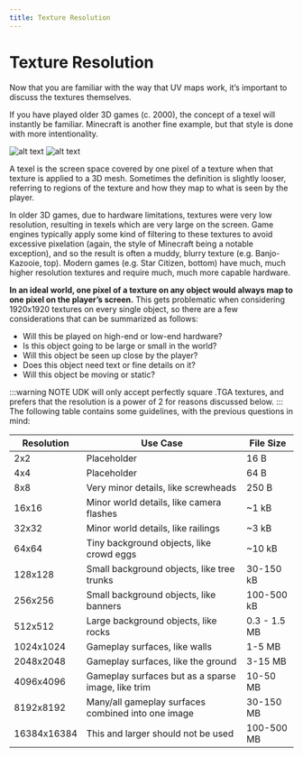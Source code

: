 ```yaml
---
title: Texture Resolution
---
```

# Texture Resolution

Now that you are familiar with the way that UV maps work, it’s important to discuss the textures themselves.

If you have played older 3D games (c. 2000), the concept of a texel will instantly be familiar. Minecraft is another fine example, but that style is done with more intentionality.

![alt text](/images/Blender/basics/image97.png "Old school cool")
![alt text](/images/Blender/basics/image63.png "New school cool")

A texel is the screen space covered by one pixel of a texture when that texture is applied to a 3D mesh. Sometimes the definition is slightly looser, referring to regions of the texture and how they map to what is seen by the player.

In older 3D games, due to hardware limitations, textures were very low resolution, resulting in texels which are very large on the screen. Game engines typically apply some kind of filtering to these textures to avoid excessive pixelation (again, the style of Minecraft being a notable exception), and so the result is often a muddy, blurry texture (e.g. Banjo-Kazooie, top). Modern games (e.g. Star Citizen, bottom) have much, much higher resolution textures and require much, much more capable hardware.

**In an ideal world, one pixel of a texture on any object would always map to one pixel on the player’s screen.** This gets problematic when considering 1920x1920 textures on every single object, so there are a few considerations that can be summarized as follows:

* Will this be played on high-end or low-end hardware?
* Is this object going to be large or small in the world?
* Will this object be seen up close by the player?
* Does this object need text or fine details on it?
* Will this object be moving or static?

:::warning NOTE
UDK will only accept perfectly square .TGA textures, and prefers that the resolution is a power of 2 for reasons discussed below.
:::
The following table contains some guidelines, with the previous questions in mind:

| Resolution  | Use Case                                           | File Size    |
| ----------- | -------------------------------------------------- | ------------ |
| 2x2         | Placeholder                                        | 16 B         |
| 4x4         | Placeholder                                        | 64 B         |
| 8x8         | Very minor details, like screwheads                | 250 B        |
| 16x16       | Minor world details, like camera flashes           | ~1 kB        |
| 32x32       | Minor world details, like railings                 | ~3 kB        |
| 64x64       | Tiny background objects, like crowd eggs           | ~10 kB       |
| 128x128     | Small background objects, like tree trunks         | 30-150 kB    |
| 256x256     | Small background objects, like banners             | 100-500 kB   |
| 512x512     | Large background objects, like rocks               | 0.3 - 1.5 MB |
| 1024x1024   | Gameplay surfaces, like walls                      | 1-5 MB       |
| 2048x2048   | Gameplay surfaces, like the ground                 | 3-15 MB      |
| 4096x4096   | Gameplay surfaces but as a sparse image, like trim | 10-50 MB     |
| 8192x8192   | Many/all gameplay surfaces combined into one image | 30-150 MB    |
| 16384x16384 | This and larger should not be used                 | 100-500 MB   |
